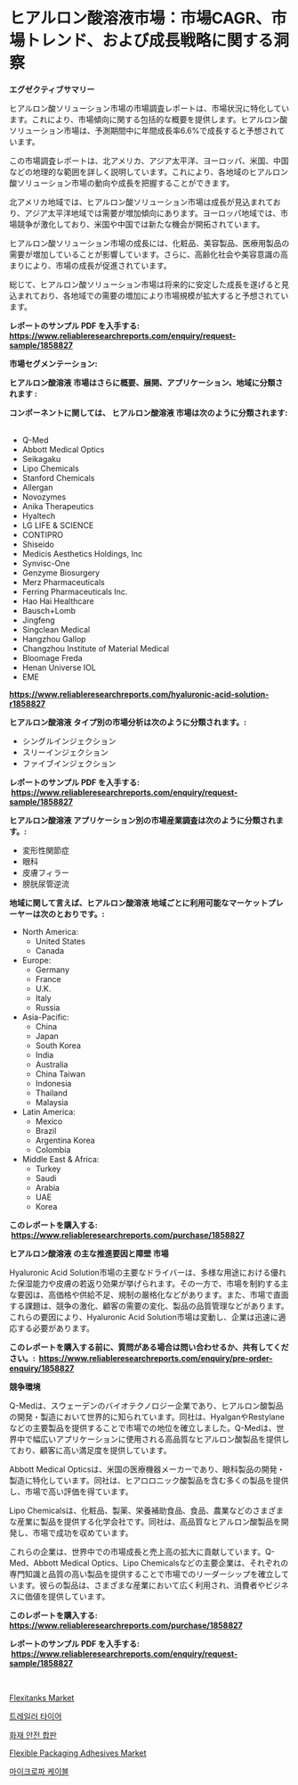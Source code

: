 <p><h1>ヒアルロン酸溶液市場：市場CAGR、市場トレンド、および成長戦略に関する洞察</h1></p><p><strong>エグゼクティブサマリー</strong></p>
<p><p>ヒアルロン酸ソリューション市場の市場調査レポートは、市場状況に特化しています。これにより、市場傾向に関する包括的な概要を提供します。ヒアルロン酸ソリューション市場は、予測期間中に年間成長率6.6%で成長すると予想されています。</p><p>この市場調査レポートは、北アメリカ、アジア太平洋、ヨーロッパ、米国、中国などの地理的な範囲を詳しく説明しています。これにより、各地域のヒアルロン酸ソリューション市場の動向や成長を把握することができます。</p><p>北アメリカ地域では、ヒアルロン酸ソリューション市場は成長が見込まれており、アジア太平洋地域では需要が増加傾向にあります。ヨーロッパ地域では、市場競争が激化しており、米国や中国では新たな機会が開拓されています。</p><p>ヒアルロン酸ソリューション市場の成長には、化粧品、美容製品、医療用製品の需要が増加していることが影響しています。さらに、高齢化社会や美容意識の高まりにより、市場の成長が促進されています。</p><p>総じて、ヒアルロン酸ソリューション市場は将来的に安定した成長を遂げると見込まれており、各地域での需要の増加により市場規模が拡大すると予想されています。</p></p>
<p><strong>レポートのサンプル PDF を入手する: <a href="https://www.reliableresearchreports.com/enquiry/request-sample/1858827">https://www.reliableresearchreports.com/enquiry/request-sample/1858827</a></strong></p>
<p><strong>市場セグメンテーション:</strong></p>
<p><strong> ヒアルロン酸溶液 市場はさらに概要、展開、アプリケーション、地域に分類されます :</strong></p>
<p><strong>コンポーネントに関しては、 ヒアルロン酸溶液 市場は次のように分類されます: &nbsp;</strong></p>
<p><ul><li>Q-Med</li><li>Abbott Medical Optics</li><li>Seikagaku</li><li>Lipo Chemicals</li><li>Stanford Chemicals</li><li>Allergan</li><li>Novozymes</li><li>Anika Therapeutics</li><li>Hyaltech</li><li>LG LIFE & SCIENCE</li><li>CONTIPRO</li><li>Shiseido</li><li>Medicis Aesthetics Holdings, Inc</li><li>Synvisc-One</li><li>Genzyme Biosurgery</li><li>Merz Pharmaceuticals</li><li>Ferring Pharmaceuticals Inc.</li><li>Hao Hai Healthcare</li><li>Bausch+Lomb</li><li>Jingfeng</li><li>Singclean Medical</li><li>Hangzhou Gallop</li><li>Changzhou Institute of Material Medical</li><li>Bloomage Freda</li><li>Henan Universe IOL</li><li>EME</li></ul></p>
<p><strong><a href="https://www.reliableresearchreports.com/hyaluronic-acid-solution-r1858827">https://www.reliableresearchreports.com/hyaluronic-acid-solution-r1858827</a></strong></p>
<p><strong> ヒアルロン酸溶液 タイプ別の市場分析は次のように分類されます。:</strong></p>
<p><ul><li>シングルインジェクション</li><li>スリーインジェクション</li><li>ファイブインジェクション</li></ul></p>
<p><strong>レポートのサンプル PDF を入手する: &nbsp;<a href="https://www.reliableresearchreports.com/enquiry/request-sample/1858827">https://www.reliableresearchreports.com/enquiry/request-sample/1858827</a></strong></p>
<p><strong> ヒアルロン酸溶液 アプリケーション別の市場産業調査は次のように分類されます。:</strong></p>
<p><ul><li>変形性関節症</li><li>眼科</li><li>皮膚フィラー</li><li>膀胱尿管逆流</li></ul></p>
<p><strong>地域に関して言えば、ヒアルロン酸溶液 地域ごとに利用可能なマーケットプレーヤーは次のとおりです。:</strong></p>
<p><ul>
    <li>
        North America:
        <ul>
            <li>United States</li>
            <li>Canada</li>
        </ul>
    </li>
    <li>
        Europe:
        <ul>
            <li>Germany</li>
            <li>France</li>
            <li>U.K.</li>
            <li>Italy</li>
            <li>Russia</li>
        </ul>
    </li>
    <li>
        Asia-Pacific:
        <ul>
            <li>China</li>
            <li>Japan</li>
            <li>South Korea</li>
            <li>India</li>
            <li>Australia</li>
            <li>China Taiwan</li>
            <li>Indonesia</li>
            <li>Thailand</li>
            <li>Malaysia</li>
        </ul>
    </li>
    <li>
        Latin America:
        <ul>
            <li>Mexico</li>
            <li>Brazil</li>
            <li>Argentina Korea</li>
            <li>Colombia</li>
        </ul>
    </li>
    <li>
        Middle East & Africa:
        <ul>
            <li>Turkey</li>
            <li>Saudi</li>
            <li>Arabia</li>
            <li>UAE</li>
            <li>Korea</li>
        </ul>
    </li>
    </ul></p>
<p><strong>このレポートを購入する: &nbsp;<a href="https://www.reliableresearchreports.com/purchase/1858827">https://www.reliableresearchreports.com/purchase/1858827</a></strong></p>
<p><strong>ヒアルロン酸溶液 の主な推進要因と障壁 市場</strong></p>
<p><p>Hyaluronic Acid Solution市場の主要なドライバーは、多様な用途における優れた保湿能力や皮膚の若返り効果が挙げられます。その一方で、市場を制約する主な要因は、高価格や供給不足、規制の厳格化などがあります。また、市場で直面する課題は、競争の激化、顧客の需要の変化、製品の品質管理などがあります。これらの要因により、Hyaluronic Acid Solution市場は変動し、企業は迅速に適応する必要があります。</p></p>
<p><strong>このレポートを購入する前に、質問がある場合は問い合わせるか、共有してください。:&nbsp; <a href="https://www.reliableresearchreports.com/enquiry/pre-order-enquiry/1858827">https://www.reliableresearchreports.com/enquiry/pre-order-enquiry/1858827</a></strong></p>
<p><strong>競争環境</strong></p>
<p><p>Q-Medは、スウェーデンのバイオテクノロジー企業であり、ヒアルロン酸製品の開発・製造において世界的に知られています。同社は、HyalganやRestylaneなどの主要製品を提供することで市場での地位を確立しました。Q-Medは、世界中で幅広いアプリケーションに使用される高品質なヒアルロン酸製品を提供しており、顧客に高い満足度を提供しています。</p><p>Abbott Medical Opticsは、米国の医療機器メーカーであり、眼科製品の開発・製造に特化しています。同社は、ヒアロロニック酸製品を含む多くの製品を提供し、市場で高い評価を得ています。</p><p>Lipo Chemicalsは、化粧品、製薬、栄養補助食品、食品、農業などのさまざまな産業に製品を提供する化学会社です。同社は、高品質なヒアルロン酸製品を開発し、市場で成功を収めています。</p><p>これらの企業は、世界中での市場成長と売上高の拡大に貢献しています。Q-Med、Abbott Medical Optics、Lipo Chemicalsなどの主要企業は、それぞれの専門知識と品質の高い製品を提供することで市場でのリーダーシップを確立しています。彼らの製品は、さまざまな産業において広く利用され、消費者やビジネスに価値を提供しています。</p></p>
<p><strong>このレポートを購入する: &nbsp; <a href="https://www.reliableresearchreports.com/purchase/1858827">https://www.reliableresearchreports.com/purchase/1858827</a></strong></p>
<p><strong>レポートのサンプル PDF を入手する: &nbsp;<a href="https://www.reliableresearchreports.com/enquiry/request-sample/1858827">https://www.reliableresearchreports.com/enquiry/request-sample/1858827</a></strong><strong></strong></p>
<p>&nbsp;</p>
<p><p><a href="https://issuu.com/reportprime-2/docs/flexitanks-market-size-2030.pptx">Flexitanks Market</a></p><p><a href="https://github.com/hzumrdvas204296/Market-Research-Report-List-1/blob/main/854140336225.md">트레일러 타이어</a></p><p><a href="https://github.com/solomonbode85/Market-Research-Report-List-1/blob/main/493763536224.md">화재 안전 합판</a></p><p><a href="https://issuu.com/reportprime-2/docs/flexible-packaging-adhesives-market-size-2030.pptx">Flexible Packaging Adhesives Market</a></p><p><a href="https://medium.com/@felipegrrady654556/%EB%A7%88%EC%9D%B4%ED%81%AC%EB%A1%9C%ED%8C%8C-%EC%BC%80%EC%9D%B4%EB%B8%94-%EC%8B%9C%EC%9E%A5-%EB%A9%94%ED%8A%B8%EB%A6%AD-%ED%95%B4%EB%8F%85-%EC%8B%9C%EC%9E%A5-%EC%A0%90%EC%9C%A0%EC%9C%A8-%ED%8A%B8%EB%A0%8C%EB%93%9C-%EB%B0%8F-%EC%84%B1%EC%9E%A5-%EC%96%91%EC%83%81-73a11ddbc626">마이크로파 케이블</a></p></p>